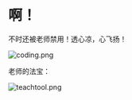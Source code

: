 # 啊！

不时还被老师禁用！透心凉，心飞扬！

![coding.png](https://blog.wendster.com/usr/uploads/2019/12/871541131.png)

老师的法宝：

![teachtool.png](https://blog.wendster.com/usr/uploads/2019/12/3147597038.png) 
